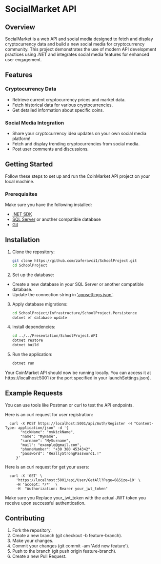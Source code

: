 # SocialMarket API

## Overview

SocialMarket is a web API and social media designed to fetch and display cryptocurrency data and build a new social media for cryptocurrency community. This project demonstrates the use of modern API development practices using .NET and integrates social media features for enhanced user engagement.

## Features

### Cryptocurrency Data
- Retrieve current cryptocurrency prices and market data.
- Fetch historical data for various cryptocurrencies.
- Get detailed information about specific coins.

### Social Media Integration
- Share your cryptocurrency idea updates on your own social media platform!
- Fetch and display trending cryptocurrencies from social media.
- Post user comments and discussions.
## Getting Started

Follow these steps to set up and run the CoinMarket API project on your local machine.

### Prerequisites

Make sure you have the following installed:
- [.NET SDK](https://dotnet.microsoft.com/download)
- [SQL Server](https://www.microsoft.com/en-us/sql-server/sql-server-downloads) or another compatible database
- [Git](https://git-scm.com/)



## Installation

1. Clone the repository:
   ```bash
   git clone https://github.com/zaferavci1/SchoolProject.git
   cd SchoolProject

2. Set up the database:
- Create a new database in your SQL Server or another compatible database.
- Update the connection string in ['appsettings.json'](https://github.com/zaferavci1/SchoolProject/blob/main/Presentation/SchoolProject.API/appsettings.json).

3. Apply database migrations:
   ```bash
   cd SchoolProject/Infrastructure/SchoolProject.Persistence
   dotnet ef database update

4. Install dependencies:
   ```bash
   cd ../../Presentation/SchoolProject.API
   dotnet restore
   dotnet build 

5. Run the application:
   ```bash
   dotnet run

Your CoinMarket API should now be running locally. You can access it at https://localhost:5001 (or the port specified in your launchSettings.json).

## Example Requests

You can use tools like Postman or curl to test the API endpoints.

Here is an curl request for user registration:

      curl -X POST https://localhost:5001/api/Auth/Register -H "Content-Type: application/json" -d '{
           "nickName": "myNickName",
           "name": "MyName",
           "surname": "MySurname",
           "mail": "example@gmail.com",
           "phoneNumber": "+30 380 4534342",
           "password": "ReallyStrongPassword1.!"
         }'

Here is an curl request for get your users:

      curl -X 'GET' \
         'https://localhost:5001/api/User/GetAll?Page=0&Size=10' \
         -H 'accept: */*'  \
         -H  "Authorization: Bearer your_jwt_token"

Make sure you Replace your_jwt_token with the actual JWT token you receive upon successful authentication.

## Contributing

1. Fork the repository.
2. Create a new branch (git checkout -b feature-branch).
3. Make your changes.
4. Commit your changes (git commit -am 'Add new feature').
5. Push to the branch (git push origin feature-branch).
6. Create a new Pull Request.
